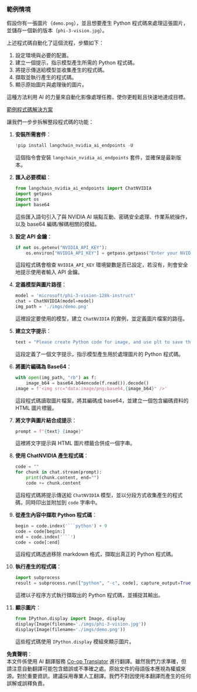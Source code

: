 <!--
CO_OP_TRANSLATOR_METADATA:
{
  "original_hash": "a8de701a2f1eb12b1f82432288d709cf",
  "translation_date": "2025-07-17T04:53:33+00:00",
  "source_file": "md/02.Application/04.Vision/Phi3/E2E_Nvidia_NIM_Vision.md",
  "language_code": "tw"
}
-->
### 範例情境

假設你有一張圖片（`demo.png`），並且想要產生 Python 程式碼來處理這張圖片，並儲存一個新的版本（`phi-3-vision.jpg`）。

上述程式碼自動化了這個流程，步驟如下：

1. 設定環境與必要的配置。
2. 建立一個提示，指示模型產生所需的 Python 程式碼。
3. 將提示傳送給模型並收集產生的程式碼。
4. 擷取並執行產生的程式碼。
5. 顯示原始圖片與處理後的圖片。

這種方法利用 AI 的力量來自動化影像處理任務，使你更輕鬆且快速地達成目標。

[範例程式碼解決方案](../../../../../../code/06.E2E/E2E_Nvidia_NIM_Phi3_Vision.ipynb)

讓我們一步步拆解整段程式碼的功能：

1. **安裝所需套件**：
    ```python
    !pip install langchain_nvidia_ai_endpoints -U
    ```
    這個指令會安裝 `langchain_nvidia_ai_endpoints` 套件，並確保是最新版本。

2. **匯入必要模組**：
    ```python
    from langchain_nvidia_ai_endpoints import ChatNVIDIA
    import getpass
    import os
    import base64
    ```
    這些匯入語句引入了與 NVIDIA AI 端點互動、密碼安全處理、作業系統操作，以及 base64 編碼/解碼相關的模組。

3. **設定 API 金鑰**：
    ```python
    if not os.getenv("NVIDIA_API_KEY"):
        os.environ["NVIDIA_API_KEY"] = getpass.getpass("Enter your NVIDIA API key: ")
    ```
    這段程式碼會檢查 `NVIDIA_API_KEY` 環境變數是否已設定，若沒有，則會安全地提示使用者輸入 API 金鑰。

4. **定義模型與圖片路徑**：
    ```python
    model = 'microsoft/phi-3-vision-128k-instruct'
    chat = ChatNVIDIA(model=model)
    img_path = './imgs/demo.png'
    ```
    這裡設定要使用的模型，建立 `ChatNVIDIA` 的實例，並定義圖片檔案的路徑。

5. **建立文字提示**：
    ```python
    text = "Please create Python code for image, and use plt to save the new picture under imgs/ and name it phi-3-vision.jpg."
    ```
    這段定義了一個文字提示，指示模型產生用於處理圖片的 Python 程式碼。

6. **將圖片編碼為 Base64**：
    ```python
    with open(img_path, "rb") as f:
        image_b64 = base64.b64encode(f.read()).decode()
    image = f'<img src="data:image/png;base64,{image_b64}" />'
    ```
    這段程式碼讀取圖片檔案，將其編碼成 base64，並建立一個包含編碼資料的 HTML 圖片標籤。

7. **將文字與圖片結合成提示**：
    ```python
    prompt = f"{text} {image}"
    ```
    這裡將文字提示與 HTML 圖片標籤合併成一個字串。

8. **使用 ChatNVIDIA 產生程式碼**：
    ```python
    code = ""
    for chunk in chat.stream(prompt):
        print(chunk.content, end="")
        code += chunk.content
    ```
    這段程式碼將提示傳送給 `ChatNVIDIA` 模型，並以分段方式收集產生的程式碼，同時印出並附加到 `code` 字串中。

9. **從產生內容中擷取 Python 程式碼**：
    ```python
    begin = code.index('```python') + 9
    code = code[begin:]
    end = code.index('```')
    code = code[:end]
    ```
    這段程式碼透過移除 markdown 格式，擷取出真正的 Python 程式碼。

10. **執行產生的程式碼**：
    ```python
    import subprocess
    result = subprocess.run(["python", "-c", code], capture_output=True)
    ```
    這裡以子程序方式執行擷取出的 Python 程式碼，並捕捉其輸出。

11. **顯示圖片**：
    ```python
    from IPython.display import Image, display
    display(Image(filename='./imgs/phi-3-vision.jpg'))
    display(Image(filename='./imgs/demo.png'))
    ```
    這些程式碼使用 `IPython.display` 模組來顯示圖片。

**免責聲明**：  
本文件係使用 AI 翻譯服務 [Co-op Translator](https://github.com/Azure/co-op-translator) 進行翻譯。雖然我們力求準確，但請注意自動翻譯可能包含錯誤或不準確之處。原始文件的母語版本應視為權威來源。對於重要資訊，建議採用專業人工翻譯。我們不對因使用本翻譯而產生的任何誤解或誤釋負責。